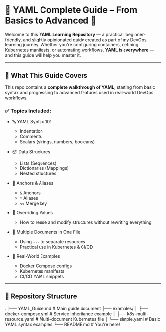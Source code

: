 # 🧠 YAML Complete Guide – From Basics to Advanced 🧩

Welcome to this **YAML Learning Repository** — a practical, beginner-friendly, and slightly opinionated guide created as part of my DevOps learning journey. Whether you're configuring containers, defining Kubernetes manifests, or automating workflows, **YAML is everywhere** — and this guide will help you master it.

---

## 📘 What This Guide Covers

This repo contains a **complete walkthrough of YAML**, starting from basic syntax and progressing to advanced features used in real-world DevOps workflows.

### ✅ Topics Included:

- 🔤 YAML Syntax 101  
  - Indentation  
  - Comments  
  - Scalars (strings, numbers, booleans)

- 📦 Data Structures  
  - Lists (Sequences)  
  - Dictionaries (Mappings)  
  - Nested structures

- 🔗 Anchors & Aliases  
  - `&` Anchors  
  - `*` Aliases  
  - `<<` Merge key

- 🔁 Overriding Values  
  - How to reuse and modify structures without rewriting everything

- 📄 Multiple Documents in One File  
  - Using `---` to separate resources  
  - Practical use in Kubernetes & CI/CD

- 🔧 Real-World Examples  
  - Docker Compose configs  
  - Kubernetes manifests  
  - CI/CD YAML snippets

---

## 📂 Repository Structure

.
├── YAML_Guide.md # Main guide document
├── examples/
│ ├── docker-compose.yml # Service inheritance example
│ ├── k8s-multi-resource.yaml # Multi-document Kubernetes file
│ └── simple.yaml # Basic YAML syntax examples
└── README.md # You're here!

